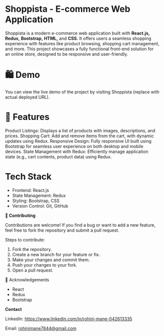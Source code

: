 # Shoppista - E-commerce Web Application

Shoppista is a modern e-commerce web application built with **React.js,** **Redux,** **Bootstrap,** **HTML,** and **CSS.** It offers users a seamless shopping experience with features like product browsing, shopping cart management, and more. This project showcases a fully functional front-end solution for an online store, designed to be responsive and user-friendly.

# 🛍️ Demo
You can view the live demo of the project by visiting Shoppista (replace with actual deployed URL).

# 🚀 Features
Product Listings: Displays a list of products with images, descriptions, and prices.
Shopping Cart: Add and remove items from the cart, with dynamic updates using Redux.
Responsive Design: Fully responsive UI built using Bootstrap for seamless user experience on both desktop and mobile devices.
State Management with Redux: Efficiently manage application state (e.g., cart contents, product data) using Redux.

# Tech Stack
- Frontend: React.js
- State Management: Redux
- Styling: Bootstrap, CSS
- Version Control: Git, GitHub

**🤝 Contributing**

Contributions are welcome! If you find a bug or want to add a new feature, feel free to fork the repository and submit a pull request.

Steps to contribute:
1. Fork the repository.
2. Create a new branch for your feature or fix.
3. Make your changes and commit them.
4. Push your changes to your fork.
5. Open a pull request.

📄 Acknowledgements
- React
- Redux
- Bootstrap
  

**Contact**

  LinkedIn: https://www.linkedin.com/in/rohini-mane-042613335
  
  Email: rohinimane7844@gmail.com

